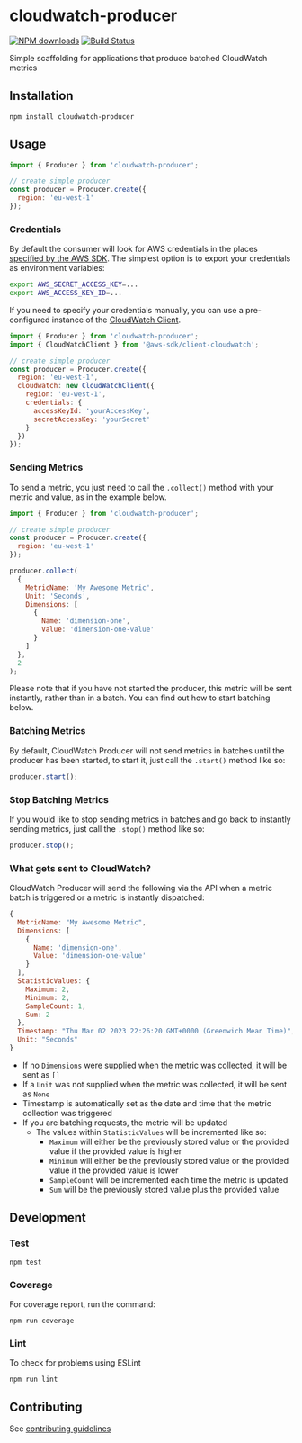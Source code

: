 # cloudwatch-producer

[![NPM downloads](https://img.shields.io/npm/dm/cloudwatch-producer.svg?style=flat)](https://npmjs.org/package/cloudwatch-producer)
[![Build Status](https://github.com/bbc/cloudwatch-producer/actions/workflows/test.yml/badge.svg)](https://github.com/bbc/cloudwatch-producer/actions/workflows/test.yml)

Simple scaffolding for applications that produce batched CloudWatch metrics

## Installation

```
npm install cloudwatch-producer
```

## Usage

```js
import { Producer } from 'cloudwatch-producer';

// create simple producer
const producer = Producer.create({
  region: 'eu-west-1'
});
```

### Credentials

By default the consumer will look for AWS credentials in the places [specified by the AWS SDK](http://docs.aws.amazon.com/AWSJavaScriptSDK/guide/node-configuring.html#Setting_AWS_Credentials). The simplest option is to export your credentials as environment variables:

```bash
export AWS_SECRET_ACCESS_KEY=...
export AWS_ACCESS_KEY_ID=...
```

If you need to specify your credentials manually, you can use a pre-configured instance of the [CloudWatch Client](https://docs.aws.amazon.com/AWSJavaScriptSDK/v3/latest/clients/client-cloudwatch/index.html).

```js
import { Producer } from 'cloudwatch-producer';
import { CloudWatchClient } from '@aws-sdk/client-cloudwatch';

// create simple producer
const producer = Producer.create({
  region: 'eu-west-1',
  cloudwatch: new CloudWatchClient({
    region: 'eu-west-1',
    credentials: {
      accessKeyId: 'yourAccessKey',
      secretAccessKey: 'yourSecret'
    }
  })
});
```

### Sending Metrics

To send a metric, you just need to call the `.collect()` method with your metric and value, as in the example below.

```js
import { Producer } from 'cloudwatch-producer';

// create simple producer
const producer = Producer.create({
  region: 'eu-west-1'
});

producer.collect(
  {
    MetricName: 'My Awesome Metric',
    Unit: 'Seconds',
    Dimensions: [
      {
        Name: 'dimension-one',
        Value: 'dimension-one-value'
      }
    ]
  },
  2
);
```

Please note that if you have not started the producer, this metric will be sent instantly, rather than in a batch. You can find out how to start batching below.

### Batching Metrics

By default, CloudWatch Producer will not send metrics in batches until the producer has been started, to start it, just call the `.start()` method like so:

```js
producer.start();
```

### Stop Batching Metrics

If you would like to stop sending metrics in batches and go back to instantly sending metrics, just call the `.stop()` method like so:

```js
producer.stop();
```

### What gets sent to CloudWatch?

CloudWatch Producer will send the following via the API when a metric batch is triggered or a metric is instantly dispatched:

```js
{
  MetricName: "My Awesome Metric",
  Dimensions: [
    {
      Name: 'dimension-one',
      Value: 'dimension-one-value'
    }
  ],
  StatisticValues: {
    Maximum: 2,
    Minimum: 2,
    SampleCount: 1,
    Sum: 2
  },
  Timestamp: "Thu Mar 02 2023 22:26:20 GMT+0000 (Greenwich Mean Time)",
  Unit: "Seconds"
}
```

- If no `Dimensions` were supplied when the metric was collected, it will be sent as `[]`
- If a `Unit` was not supplied when the metric was collected, it will be sent as `None`
- Timestamp is automatically set as the date and time that the metric collection was triggered
- If you are batching requests, the metric will be updated
  - The values within `StatisticValues` will be incremented like so:
    - `Maximum` will either be the previously stored value or the provided value if the provided value is higher
    - `Minimum` will either be the previously stored value or the provided value if the provided value is lower
    - `SampleCount` will be incremented each time the metric is updated
    - `Sum` will be the previously stored value plus the provided value

## Development

### Test

```
npm test
```

### Coverage

For coverage report, run the command:

```
npm run coverage
```

### Lint

To check for problems using ESLint

```
npm run lint
```

## Contributing

See [contributing guidelines](./.github/CONTRIBUTING.md)
